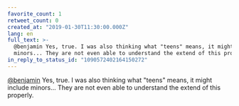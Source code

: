 ```yaml
---
favorite_count: 1
retweet_count: 0
created_at: "2019-01-30T11:30:00.000Z"
lang: en
full_text: >-
  @benjamin Yes, true. I was also thinking what "teens" means, it might include
  minors... They are not even able to understand the extend of this properly.
in_reply_to_status_id: "1090572402164150272"
---
```


[@benjamin](https://twitter.com/benjamin) Yes, true. I was also thinking what
"teens" means, it might include minors... They are not even able to understand
the extend of this properly.
